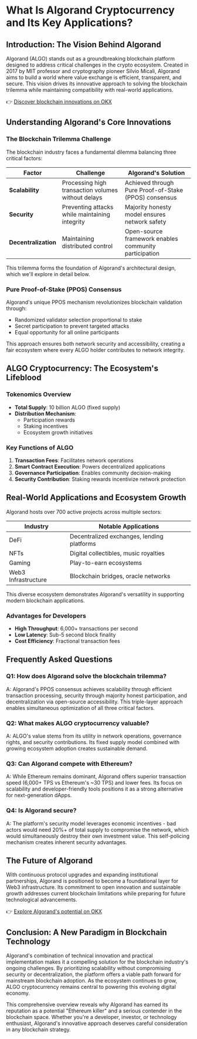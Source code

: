 # What Is Algorand Cryptocurrency and Its Key Applications?

## Introduction: The Vision Behind Algorand

Algorand (ALGO) stands out as a groundbreaking blockchain platform designed to address critical challenges in the crypto ecosystem. Created in 2017 by MIT professor and cryptography pioneer Silvio Micali, Algorand aims to build a world where value exchange is efficient, transparent, and secure. This vision drives its innovative approach to solving the blockchain trilemma while maintaining compatibility with real-world applications.

👉 [Discover blockchain innovations on OKX](https://bit.ly/okx-bonus)

## Understanding Algorand's Core Innovations

### The Blockchain Trilemma Challenge

The blockchain industry faces a fundamental dilemma balancing three critical factors:

| Factor | Challenge | Algorand's Solution |
|-------|-----------|---------------------|
| **Scalability** | Processing high transaction volumes without delays | Achieved through Pure Proof-of-Stake (PPOS) consensus |
| **Security** | Preventing attacks while maintaining integrity | Majority honesty model ensures network safety |
| **Decentralization** | Maintaining distributed control | Open-source framework enables community participation |

This trilemma forms the foundation of Algorand's architectural design, which we'll explore in detail below.

### Pure Proof-of-Stake (PPOS) Consensus

Algorand's unique PPOS mechanism revolutionizes blockchain validation through:

- Randomized validator selection proportional to stake
- Secret participation to prevent targeted attacks
- Equal opportunity for all online participants

This approach ensures both network security and accessibility, creating a fair ecosystem where every ALGO holder contributes to network integrity.

## ALGO Cryptocurrency: The Ecosystem's Lifeblood

### Tokenomics Overview

- **Total Supply**: 10 billion ALGO (fixed supply)
- **Distribution Mechanism**: 
  - Participation rewards
  - Staking incentives
  - Ecosystem growth initiatives

### Key Functions of ALGO

1. **Transaction Fees**: Facilitates network operations
2. **Smart Contract Execution**: Powers decentralized applications
3. **Governance Participation**: Enables community decision-making
4. **Security Contribution**: Staking rewards incentivize network protection

## Real-World Applications and Ecosystem Growth

Algorand hosts over 700 active projects across multiple sectors:

| Industry | Notable Applications |
|----------|----------------------|
| DeFi | Decentralized exchanges, lending platforms |
| NFTs | Digital collectibles, music royalties |
| Gaming | Play-to-earn ecosystems |
| Web3 Infrastructure | Blockchain bridges, oracle networks |

This diverse ecosystem demonstrates Algorand's versatility in supporting modern blockchain applications.

### Advantages for Developers

- **High Throughput**: 6,000+ transactions per second
- **Low Latency**: Sub-5 second block finality
- **Cost Efficiency**: Fractional transaction fees

## Frequently Asked Questions

### Q1: How does Algorand solve the blockchain trilemma?

A: Algorand's PPOS consensus achieves scalability through efficient transaction processing, security through majority honest participation, and decentralization via open-source accessibility. This triple-layer approach enables simultaneous optimization of all three critical factors.

### Q2: What makes ALGO cryptocurrency valuable?

A: ALGO's value stems from its utility in network operations, governance rights, and security contributions. Its fixed supply model combined with growing ecosystem adoption creates sustainable demand.

### Q3: Can Algorand compete with Ethereum?

A: While Ethereum remains dominant, Algorand offers superior transaction speed (6,000+ TPS vs Ethereum's ~30 TPS) and lower fees. Its focus on scalability and developer-friendly tools positions it as a strong alternative for next-generation dApps.

### Q4: Is Algorand secure?

A: The platform's security model leverages economic incentives - bad actors would need 20%+ of total supply to compromise the network, which would simultaneously destroy their own investment value. This self-policing mechanism creates inherent security advantages.

## The Future of Algorand

With continuous protocol upgrades and expanding institutional partnerships, Algorand is positioned to become a foundational layer for Web3 infrastructure. Its commitment to open innovation and sustainable growth addresses current blockchain limitations while preparing for future technological advancements.

👉 [Explore Algorand's potential on OKX](https://bit.ly/okx-bonus)

## Conclusion: A New Paradigm in Blockchain Technology

Algorand's combination of technical innovation and practical implementation makes it a compelling solution for the blockchain industry's ongoing challenges. By prioritizing scalability without compromising security or decentralization, the platform offers a viable path forward for mainstream blockchain adoption. As the ecosystem continues to grow, ALGO cryptocurrency remains central to powering this evolving digital economy.

This comprehensive overview reveals why Algorand has earned its reputation as a potential "Ethereum killer" and a serious contender in the blockchain space. Whether you're a developer, investor, or technology enthusiast, Algorand's innovative approach deserves careful consideration in any blockchain strategy.